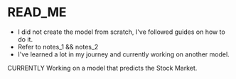 # READ_ME
- I did not create the model from scratch, I've followed guides on how to do it. 
- Refer to notes_1 && notes_2 
- I've learned a lot in my journey and currently working on another model. 

CURRENTLY Working on a model that predicts the Stock Market.
